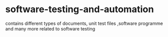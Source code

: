 # software-testing-and-automation
contains different types of documents, unit test files ,software programme and many more related to software testing
